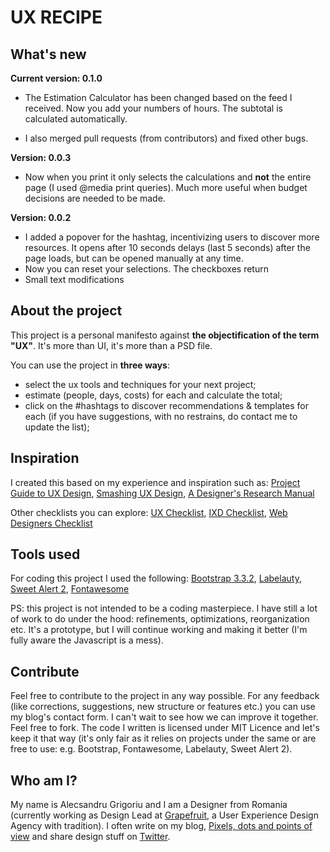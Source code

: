 # UX RECIPE

## What's new 

**Current version: 0.1.0**

+ The Estimation Calculator has been changed based on the feed I received. Now you add your
numbers of hours. The subtotal is calculated automatically. 

+ I also merged pull requests (from contributors) and fixed other bugs.

**Version: 0.0.3**

+ Now when you print it only selects the calculations and **not** the entire page (I used @media print queries). Much more useful when budget decisions are needed to be made.  

**Version: 0.0.2**

+ I added a popover for the hashtag, incentivizing users to discover more resources. It opens after 10 seconds delays (last 5 seconds) after the page loads, but can be opened manually at any time.
+ Now you can reset your selections. The checkboxes return 
+ Small text modifications


## About the project

This project is a personal manifesto against **the objectification of the term "UX"**. It's more than UI, it's more than a PSD file.

You can use the project in **three ways**:

+ select the ux tools and techniques for your next project;
+ estimate (people, days, costs) for each and calculate the total;
+ click on the #hashtags to discover recommendations & templates for each (if you have suggestions, with no restrains, do contact me to update the list);


## Inspiration

I created this based on my experience and inspiration such as:
[Project Guide to UX Design](http://www.amazon.com/Project-Guide-Design-experience-designers/dp/0321815386/ref=sr_1_1?s=books&ie=UTF8&qid=1421790551&sr=1-1&keywords=A+Project+Guide+to+UX+Design), [Smashing UX Design](http://www.amazon.com/Smashing-Design-Foundations-Designing-Experiences/dp/0470666854/ref=sr_1_1?s=books&ie=UTF8&qid=1421790589&sr=1-1&keywords=smashing+ux+design), [A Designer's Research Manual](http://www.amazon.com/Designers-Research-Manual-Succeed-Knowing/dp/1592535577/ref=sr_1_1?s=books&ie=UTF8&qid=1421790645&sr=1-1&keywords=designer+research)

Other checklists you can explore:
[UX Checklist](http://uxchecklist.github.io/), [IXD Checklist](http://ixdchecklist.com/), [Web Designers Checklist](http://webdesignerschecklist.com/)


## Tools used
For coding this project I used the following:
[Bootstrap 3.3.2](http://getbootstrap.com/), [Labelauty](http://fntneves.github.io/jquery-labelauty/), [Sweet Alert 2](https://limonte.github.io/sweetalert2/), [Fontawesome](http://fortawesome.github.io/Font-Awesome/)

PS: this project is not intended to be a coding masterpiece. I have still a lot of work to do under the hood: refinements, optimizations, reorganization etc. It's a prototype, but I will continue working and making it better (I'm fully aware the Javascript is a mess).


## Contribute
Feel free to contribute to the project in any way possible. For any feedback (like corrections, suggestions, new structure or features etc.) you can use my blog's contact form.
I can't wait to see how we can improve it together. Feel free to fork. The code I written is licensed under MIT Licence and let's keep it that way (it's only fair as it relies on projects under the same or are free to use: e.g. Bootstrap, Fontawesome, Labelauty, Sweet Alert 2).


## Who am I?
My name is Alecsandru Grigoriu and I am a Designer from Romania (currently working as Design Lead at [Grapefruit](http://www.grapefruit.ro), a User Experience Design Agency with tradition).
I often write on my blog, [Pixels, dots and points of view](http://www.pxdotpt.com) and share design stuff on [Twitter](http://www.twitter.com/alecsandru).

